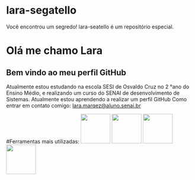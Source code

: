 # lara-segatello
Você encontrou um segredo! lara-seatello é um repositório especial. 

# Olá me chamo Lara
## Bem vindo ao meu perfil GitHub
Atualmente estou estudando na escola SESI de Osvaldo Cruz no 2 °ano do Ensino Médio, e realizando um curso do SENAI de desenvolvimento de Sistemas.
Atualmente estou aprendendo a realizar um perfil GitHub 
Como entrar em contato comigo: lara.marqez@aluno.senai.br

#Ferramentas mais utilizadas:
<img src="https://cdn.jsdelivr.net/gh/devicons/devicon@latest/icons/git/git-original.svg" width="80" height="80"/>
<img src="https://cdn.jsdelivr.net/gh/devicons/devicon@latest/icons/html5/html5-original.svg" width="80" height="80" />
<img src="https://cdn.jsdelivr.net/gh/devicons/devicon@latest/icons/python/python-original.svg" width="80" height="80"/>
<img src="https://cdn.jsdelivr.net/gh/devicons/devicon@latest/icons/vscode/vscode-original.svg" width="80" height="80" />
